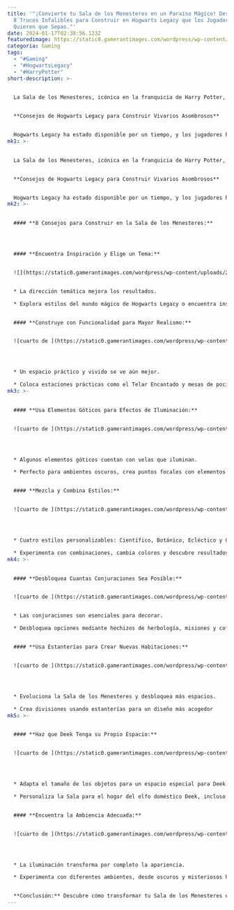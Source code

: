 ```yaml
---
title: '"¡Convierte tu Sala de los Menesteres en un Paraíso Mágico! Descubre los
  8 Trucos Infalibles para Construir en Hogwarts Legacy que los Jugadores No
  Quieren que Sepas."'
date: 2024-01-17T02:38:56.123Z
featuredimage: https://static0.gamerantimages.com/wordpress/wp-content/uploads/2023/03/hogwarts-legacy-room-of-requirement.jpg?q=50&fit=contain&w=1140&h=&dpr=1.5
categoria: Gaming
tags:
  - "#Gaming"
  - "#HogwartsLegacy"
  - "#HarryPotter"
short-description: >-
  

  La Sala de los Menesteres, icónica en la franquicia de Harry Potter, se convierte en un lienzo mágico para los jugadores en Hogwarts Legacy, permitiéndoles no solo encontrarla, sino también construir en su interior y crear retiros personalizados.


  **Consejos de Hogwarts Legacy para Construir Vivarios Asombrosos**


  Hogwarts Legacy ha estado disponible por un tiempo, y los jugadores han desatado su creatividad en la Sala de los
mk1: >-
  

  La Sala de los Menesteres, icónica en la franquicia de Harry Potter, se convierte en un lienzo mágico para los jugadores en Hogwarts Legacy, permitiéndoles no solo encontrarla, sino también construir en su interior y crear retiros personalizados.


  **Consejos de Hogwarts Legacy para Construir Vivarios Asombrosos**


  Hogwarts Legacy ha estado disponible por un tiempo, y los jugadores han desatado su creatividad en la Sala de los Menesteres. Este artículo, actualizado el 15 de enero de 2024, presenta consejos y trucos para construir el escondite de Hogwarts de tus sueños. Además, se anima a los jugadores a pensar fuera de lo común y dejar volar su imaginación.
mk2: >-
  

  #### **8 Consejos para Construir en la Sala de los Menesteres:**




  #### **Encuentra Inspiración y Elige un Tema:**


  ![](https://static0.gamerantimages.com/wordpress/wp-content/uploads/2023/04/hogwarts-legacy-room-of-requirement-themes.jpg?q=50&fit=crop&w=1500&dpr=1.5)


  * La dirección temática mejora los resultados.

  * Explora estilos del mundo mágico de Hogwarts Legacy o encuentra inspiración en las películas de Harry Potter.


  #### **Construye con Funcionalidad para Mayor Realismo:**


  ![cuarto de ](https://static0.gamerantimages.com/wordpress/wp-content/uploads/2023/03/hogwarts-legacy-natural-room-of-requirement-aesthetic.jpg?q=50&fit=crop&w=1500&dpr=1.5 "cuarto de ")




  * Un espacio práctico y vivido se ve aún mejor.

  * Coloca estaciones prácticas como el Telar Encantado y mesas de pociones en lugares accesibles.
mk3: >-
  

  #### **Usa Elementos Góticos para Efectos de Iluminación:**


  ![cuarto de ](https://static0.gamerantimages.com/wordpress/wp-content/uploads/2023/03/hogwarts-legacy-dark-arts-room-of-requirement-aesthetic.jpg?q=50&fit=crop&w=1500&dpr=1.5 "cuarto de ")




  * Algunos elementos góticos cuentan con velas que iluminan.

  * Perfecto para ambientes oscuros, crea puntos focales con elementos góticos iluminados.


  #### **Mezcla y Combina Estilos:**


  ![cuarto de ](https://static0.gamerantimages.com/wordpress/wp-content/uploads/2023/04/hogwarts-legacy-room-of-requirement-gothic-windows.jpg?q=50&fit=crop&w=1500&dpr=1.5 "cuarto de ")




  * Cuatro estilos personalizables: Científico, Botánico, Ecléctico y Gótico.

  * Experimenta con combinaciones, cambia colores y descubre resultados sorprendentes
mk4: >-
  

  #### **Desbloquea Cuantas Conjuraciones Sea Posible:**


  ![cuarto de ](https://static0.gamerantimages.com/wordpress/wp-content/uploads/2023/03/hogwarts-legacy-erumpent-horn-conjuration.jpg?q=50&fit=crop&w=1500&dpr=1.5 "cuarto de ")


  * Las conjuraciones son esenciales para decorar.

  * Desbloquea opciones mediante hechizos de herbología, misiones y cofres hexagonales.


  #### **Usa Estanterías para Crear Nuevas Habitaciones:**


  ![cuarto de ](https://static0.gamerantimages.com/wordpress/wp-content/uploads/2023/04/hogwarts-legacy-bookcases.jpg?q=50&fit=crop&w=1500&dpr=1.5 "cuarto de ")




  * Evoluciona la Sala de los Menesteres y desbloquea más espacios.

  * Crea divisiones usando estanterías para un diseño más acogedor
mk5: >-
  

  #### **Haz que Deek Tenga su Propio Espacio:**


  ![cuarto de ](https://static0.gamerantimages.com/wordpress/wp-content/uploads/2023/04/hogwarts-legacy-deek-room-of-requirement-elf.jpg?q=50&fit=crop&w=1500&dpr=1.5 "cuarto de ")




  * Adapta el tamaño de los objetos para un espacio especial para Deek.

  * Personaliza la Sala para el hogar del elfo doméstico Deek, incluso si no interactúa.


  #### **Encuentra la Ambiencia Adecuada:**


  ![cuarto de ](https://static0.gamerantimages.com/wordpress/wp-content/uploads/2023/03/hogwarts-legacy-study-room-of-requirement.jpg?q=50&fit=crop&w=1500&dpr=1.5 "cuarto de ")




  * La iluminación transforma por completo la apariencia.

  * Experimenta con diferentes ambientes, desde oscuros y misteriosos hasta naturales y aireados.


  **Conclusión:** Descubre cómo transformar tu Sala de los Menesteres en un santuario mágico con estos consejos exclusivos. ¡Desata tu creatividad y haz de tu rincón en Hogwarts Legacy un lugar verdaderamente mágico! ¡No te pierdas estos secretos para construir en el mundo mágico de Harry Potter!
---
```

